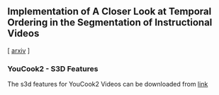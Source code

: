 ## Implementation of A Closer Look at Temporal Ordering in the Segmentation of Instructional Videos
[ [arxiv](https://arxiv.org/abs/2209.15501) ]

### YouCook2 - S3D Features
The s3d features for YouCook2 Videos can be downloaded from [link](https://drive.google.com/file/d/1TlDAyXttWGv_BTUVMD4AzOu6Fg9J-Hsq/view?usp=sharing)